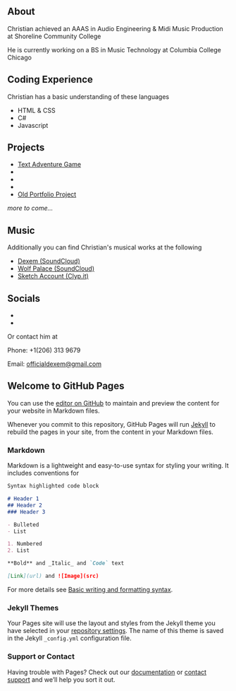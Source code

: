 
## About
Christian achieved an AAAS in Audio Engineering & Midi Music Production at Shoreline Community College

He is currently working on a BS in Music Technology at Columbia College Chicago

## Coding Experience
Christian has a basic understanding of these languages
- HTML & CSS
- C#
- Javascript


## Projects

- [Text Adventure Game](https://github.com/ColumFreytag/freytagtextadventuregame)
-
-
-
- [Old Portfolio Project](https://loopyfruits.github.io/)


_more to come..._


## Music

Additionally you can find Christian's musical works at the following

- [Dexem (SoundCloud)](https://soundcloud.com/dexem)
- [Wolf Palace (SoundCloud)](https://soundcloud.com/wolfpalace)
- [Sketch Account (Clyp.it)](https://clyp.it/user/2ghqdtew)


Socials
-
-
-

Or contact him at

Phone: +1(206) 313 9679

Email: officialdexem@gmail.com



## Welcome to GitHub Pages

You can use the [editor on GitHub](https://github.com/ColumFreytag/columfreytag.github.com/edit/main/README.md) to maintain and preview the content for your website in Markdown files.

Whenever you commit to this repository, GitHub Pages will run [Jekyll](https://jekyllrb.com/) to rebuild the pages in your site, from the content in your Markdown files.

### Markdown

Markdown is a lightweight and easy-to-use syntax for styling your writing. It includes conventions for

```markdown
Syntax highlighted code block

# Header 1
## Header 2
### Header 3

- Bulleted
- List

1. Numbered
2. List

**Bold** and _Italic_ and `Code` text

[Link](url) and ![Image](src)
```

For more details see [Basic writing and formatting syntax](https://docs.github.com/en/github/writing-on-github/getting-started-with-writing-and-formatting-on-github/basic-writing-and-formatting-syntax).

### Jekyll Themes

Your Pages site will use the layout and styles from the Jekyll theme you have selected in your [repository settings](https://github.com/ColumFreytag/columfreytag.github.com/settings/pages). The name of this theme is saved in the Jekyll `_config.yml` configuration file.

### Support or Contact

Having trouble with Pages? Check out our [documentation](https://docs.github.com/categories/github-pages-basics/) or [contact support](https://support.github.com/contact) and we’ll help you sort it out.
